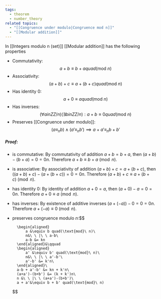 ```yaml
---
tags:
  - theorem
  - number_theory
related topics:
  - "[[Congruence under modulo|Congruence mod n]]"
  - "[[Modular addition]]"
---
```

In [[Integers modulo n (set)]] [[Modular addition]] has the following properties
- Commutativity:$$
	 a + b \equiv b + a quad(\text{mod}\ n)
	$$
- Associativity:$$
		(a + b) + c \equiv a + (b + c) quad(\text{mod}\ n)
	$$
- Has identity $0$:$$
		a + 0 \equiv a  quad(\text{mod}\ n)
	$$
- Has inverses:$$
	(\forall a in ZZ/n)(\exists b in  ZZ/n): a + b \equiv 0 quad(\text{mod}\ n)
	$$
- Preserves [[Congruence under modulo]]:$$
		(a\equiv_n b) \land (a'\equiv_n b')\implies a+a'\equiv_n b+b'
	$$
##### Proof:
- is commutative:
	By commutativity of addition $a+b=b+a$, then $(a+b)-(b+a)=0=0n$. Therefore $a+b\equiv b+a\ (\operatorname{mod}\ n)$.
- is associative:
	By associativity of addition $(a+b)+c=a+(b+c)$, then $\big((a+b)+c\big)-\big(a+(b+c)\big)=0=0n$. Therefore $(a+b)+c\equiv a+(b+c)\ (\operatorname{mod}\ n)$.
- has identity $0$:
	By identity of addition $a+0=a$, then $(a+0)-a=0=0n$. Therefore $a+0\equiv a\ (\operatorname{mod}\ n)$.
- has inverses:
	By existence of additive inverses $(a+(-a))-0=0=0n$. Therefore $a + (-a)\equiv 0\ (\operatorname{mod}\ n)$.
- preserves congruence modulo $n$:$$
	
		\begin{aligned}
			a &\equiv b quad(\text{mod}\ n)\
			n&\ \ |\ \ a-b\
			a-b &= kn
		\end{aligned}&\qquad
		\begin{aligned}
			a' &\equiv b' quad(\text{mod}\ n)\
			n&\ \ |\ \ a'-b'\
			a'-b' &= k'n\
		\end{aligned}\
		a-b + a'-b' &= kn + k'n\
		(a+a')-(b+b') &= (k + k')n\
		n &\ \ |\ \ (a+a')-(b+b')\
		a + a'&\equiv b + b' quad(\text{mod}\ n)
	
	$$